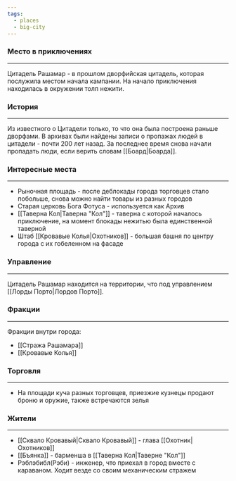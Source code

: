 ```yaml
---
tags:
  - places
  - big-city
---
```

### Место в приключениях
---
Цитадель Рашамар - в прошлом дворфийская цитадель, которая послужила местом начала кампании. На начало приключения находилась в окружении толп нежити.

### История
---
Из известного о Цитадели только, то что она была построена раньше дворфами.
В архивах были найдены записи о пропажах людей в цитадели - почти 200 лет назад.
За последнее время снова начали пропадать люди, если верить словам [[Боард|Боарда]].
### Интересные места
---
- Рыночная площадь - после деблокады города торговцев стало побольше, снова можно найти товары из разных городов
- Старая церковь Бога Фотуса - используется как Архив
- [[Таверна Кол|Таверна "Кол"]] - таверна с которой началось приключение, на момент блокады нежитью была единственной таверной
- Штаб [[Кровавые Колья|Охотников]] - большая башня по центру города с их гобеленном на фасаде

### Управление
---
Цитадель Рашамар находится на территории, что под управлением [[Лорды Порто|Лордов Порто]].

### Фракции
---
Фракции внутри города:
- [[Стража Рашамара]]   
- [[Кровавые Колья]]   

### Торговля
---
- На площади куча разных торговцев, приезжие кузнецы продают броню и оружие, также встречаются зелья  

### Жители
---
- [[Сквало Кровавый|Сквало Кровавый]] - глава [[Охотник|Охотников]]  
- [[Бъянка]] - барменша в [[Таверна Кол|Таверне "Кол"]]  
- Рэблэбибл(Рэби) - инженер, что приехал в город вместе с караваном. Ходит везде со своим механическим стражем  
